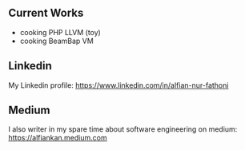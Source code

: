 ## Current Works
- cooking PHP LLVM (toy)
- cooking BeamBap VM

## Linkedin
My Linkedin profile: https://www.linkedin.com/in/alfian-nur-fathoni

## Medium
I also writer in my spare time about software engineering on medium: https://alfiankan.medium.com

